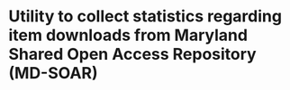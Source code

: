 # Utility to collect statistics regarding item downloads from Maryland Shared Open Access Repository (MD-SOAR)
